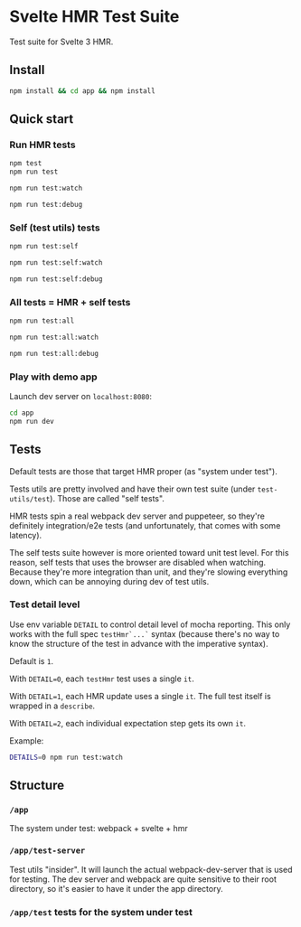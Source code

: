 # Svelte HMR Test Suite

Test suite for Svelte 3 HMR.

## Install

```bash
npm install && cd app && npm install
```

## Quick start

### Run HMR tests

```bash
npm test
npm run test

npm run test:watch

npm run test:debug
```

### Self (test utils) tests

```bash
npm run test:self

npm run test:self:watch

npm run test:self:debug
```

### All tests = HMR + self tests

```bash
npm run test:all

npm run test:all:watch

npm run test:all:debug
```

### Play with demo app

Launch dev server on `localhost:8080`:

```bash
cd app
npm run dev
```

## Tests

Default tests are those that target HMR proper (as "system under test").

Tests utils are pretty involved and have their own test suite (under `test-utils/test`). Those are called "self tests".

HMR tests spin a real webpack dev server and puppeteer, so they're definitely integration/e2e tests (and unfortunately, that comes with some latency).

The self tests suite however is more oriented toward unit test level. For this reason, self tests that uses the browser are disabled when watching. Because they're more integration than unit, and they're slowing everything down, which can be annoying during dev of test utils.

### Test detail level

Use env variable `DETAIL` to control detail level of mocha reporting. This only works with the full spec `` testHmr`...` `` syntax (because there's no way to know the structure of the test in advance with the imperative syntax).

Default is `1`.

With `DETAIL=0`, each `testHmr` test uses a single `it`.

With `DETAIL=1`, each HMR update uses a single `it`. The full test itself is wrapped in a `describe`.

With `DETAIL=2`, each individual expectation step gets its own `it`.

Example:

```bash
DETAILS=0 npm run test:watch
```

## Structure

### `/app`

The system under test: webpack + svelte + hmr

### `/app/test-server`

Test utils "insider". It will launch the actual webpack-dev-server that is used for testing. The dev server and webpack are quite sensitive to their root directory, so it's easier to have it under the app directory.

### `/app/test` tests for the system under test
